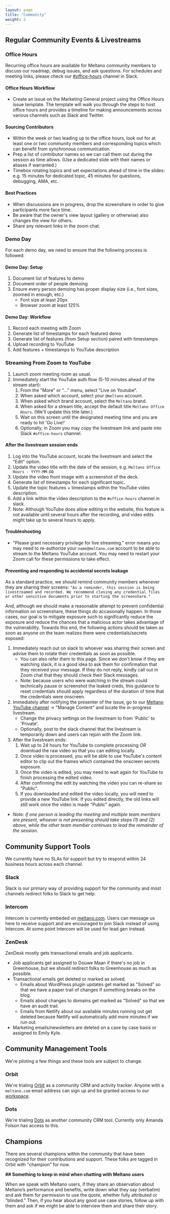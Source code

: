 ```yaml
---
layout: page
title: "Community"
weight: 2
---
```


## Regular Community Events & Livestreams

### Office Hours

Recurring office hours are available for Meltano community members to discuss our roadmap, debug issues, and ask questions. For schedules and meeting links, please check our [#office-hours](https://meltano.slack.com/archives/C01QS0RV78D) channel in <SlackChannelLink>Slack</SlackChannelLink>.

#### Office Hours Workflow

- Create an issue on the Marketing General project using the Office Hours issue template. The template will walk you through the steps to host office hours and provides a timeline for making announcements across various channels such as Slack and Twitter.

#### Sourcing Contributors

- Within the week or two leading up to the office hours, look out for at least one or two community members and corresponding topics which can benefit from synchronous communication.
- Prep a list of contributor names so we can call them out during the session as time allows. (Use a dedicated slide with their names or aliases if warranted.)
- Timebox rotating topics and set expectations ahead of time in the slides: e.g. 15 minutes for dedicated topic, 45 minutes for questions, debugging, AMA, etc.

#### Best Practices

- When discussions are in progress, drop the screenshare in order to give participants more face time.
- Be aware that the owner's view layout (gallery or otherwise) also changes the view for others.
- Share any relevant links in the zoom chat.

### Demo Day

For each demo day, we need to ensure that the following process is followed:

#### Demo Day: Setup

1. Document list of features to demo
2. Document order of people demoing
3. Ensure every person demoing has proper display size (i.e., font sizes, zoomed in enough, etc.)
   - Font size at least 20px
   - Browser zoom at least 125%

#### Demo Day: Workflow

1. Record each meeting with Zoom
2. Generate list of timestamps for each featured demo
3. Generate list of features (from Setup section) paired with timestamps
4. Upload recording to YouTube
5. Add features + timestamps to YouTube description

### Streaming From Zoom to YouTube

1. Launch zoom meeting room as usual.
2. Immediately start the YouTube auth flow (5-10 minutes ahead of the stream start):
   1. From the "More" or "..." menu, select "Live on Youtube".
   2. When asked which account, select your `@meltano` account.
   3. When asked which brand account, select the `Meltano` brand.
   4. When asked for a stream title, accept the default title `Meltano Office Hours`. (We'll update this title later.)
   5. Wait on this screen until the designated meeting time and you are ready to hit 'Go Live!'
   6. Optionally, in Zoom you may copy the livestream link and paste into Slack `#office-hours` channel.

#### After the livestream session ends

1. Log into the YouTube account, locate the livestream and select the "Edit" option.
2. Update the video title with the date of the session, e.g. `Meltano Office Hours - YYYY-MM-DD`
3. Update the video front image with a screenshot of the deck.
4. Generate list of timestamps for each significant topic.
5. Update the topic features + timestamps within the YouTube video description.
6. Add a link within the video description to the `#office-hours` channel in slack.
7. Note: Although YouTube does allow editing in the website, this feature is not available until
   several hours after the recording, and video edits might take up to several hours to apply.

#### Troubleshooting

- "Please grant necessary privilege for live streaming." error means you may need to re-authorize your `name@meltano.com` account to be able to stream to the Meltano YouTube account. You may need to restart your Zoom call for these permissions to take effect.

#### Preventing and responding to accidental secrets leakage

As a standard practice, we should remind community members whenever they are sharing their screens: `"As a reminder, this session is being livestreamed and recorded. We recommend closing any credential files or other sensitive documents prior to starting the screenshare."`

And, although we should make a reasonable attempt to prevent confidential information on screenshare, these
things do accasionally happen. In those cases, our goal is to mitigate exposure such to significantly reduce the
exposure and reduce the chances that a malicious actor takes advantage of the vulnerability.
Towards this end, the following actions should be taken as soon as anyone on the team realizes there were
credentials/secrets exposed:

1. Immediately reach out on slack to whoever was sharing their screen and advise them to rotate their credentials
   as soon as possible.
   - You can also refer them to this page. Since we don't know if they are watching slack,
     it is a good idea to ask them for confirmation that they received your message. If they do not reply,
     kindly call out in Zoom chat that they should check their Slack messages.
   - Note: because users who were watching in the stream could technically pause or screenshot the leaked creds,
     this guidance to reset credentials should apply regardless of the duration of time that the credentials
     were onscreen.
2. Immediately after notifying the presenter of the issue, go to our
   [Meltano YouTube channel](https://studio.youtube.com/channel/UCmp7zJAZEC7I_n9BEydH8XQ/videos/upload) ->
   "Manage Content" and locate the in-progress livestream.
   - Change the privacy settings on the livestream to from 'Public' to 'Private'.
   - Optionally, post to the slack channel that the livestream is temporarily down and users can rejoin with the
     Zoom link.
3. After the livestream ends:
   1. Wait up to 24 hours for YouTube to complete processing _OR_ download the raw video so that you can editing
      locally.
   2. Once video is processed, you will be able to use YouTube's content editor to clip out the frames which
      contained the onscreen secrets exposure.
   3. Once the video is edited, you may need to wait again for YouTube to finish processing the edited video.
   4. After confirming the edit by watching the video you can re-share as "Public".
   5. If you downloaded and edited the video locally, you will need to provide a new YouTube link. If you edited
      directly, the old links will still work once the video is made "Public" again.

- _Note: if one person is leading the meeting and multiple team members are present, whoever is not presenting should take steps (1) and (2) above, while the other team member continues to lead the remainder of the session._

## Community Support Tools

We currently have no SLAs for support but try to respond within 24 business hours across each channel.

### Slack

Slack is our primary way of providing support for the community and most channels redirect folks to Slack to get help.

### Intercom

Intercom is currently embeded on [meltano.com](https://meltano.com). Users can message us here to receive support and are encouraged to join Slack instead of using Intercom. At some point Intercom will be used for lead gen instead.

### ZenDesk

ZenDesk mostly gets transactional emails and job applicants.

- Job applicants get assigned to Douwe Maan if there's no job in Greenhouse, but we should redirect folks to Greenhouse as much as possible.
- Transactional emails get deleted or marked as solved.
  - Emails about WordPress plugin updates get marked as "Solved" so that we have a paper trail of changes if something breaks on the blog.
  - Emails about changes to domains get marked as "Solved" so that we have an audit trail.
  - Emails from Netlify about our available minutes running out get deleted because Netlify will automatically add more minutes if we run out.
- Marketing emails/newsletters are deleted on a case by case basis or assigned to Emily Kyle.

## Community Management Tools

We're piloting a few things and these tools are subject to change.

### Orbit

We're trialing [Orbit](https://app.orbit.love/signup) as a community CRM and activity tracker. Anyone with a `meltano.com` email address can sign up and be granted access to our [workspace](https://app.orbit.love/meltano-e5b745).

### Dots

We're trialing [Dots](https://app.dots.community/) as another community CRM tool. Currently only Amanda Folson has access to this.

## Champions

There are several champions within the community that have been recognized for their contributions and support. These folks are tagged in Orbit with "champion" for now.

**## Something to keep in mind when chatting with Meltano users**

When we speak with Meltano users, if they share an observation about Meltano’s performance and benefits, write down what they say (verbatim) and ask them for permission to use the quote, whether fully attributed or “blinded.” Then, if you hear about any good use case stories, follow up with them and ask if we might be able to interview them and share their story.  
